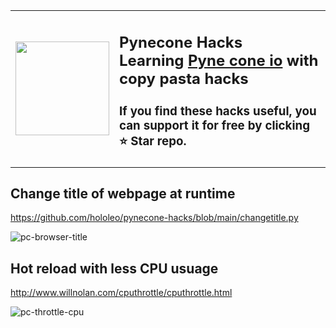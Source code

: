 <table style="margin-left: auto; margin-right: auto;">
    <tr>
    <td><img style="float: right;" width="150" height="150" src="https://user-images.githubusercontent.com/11970940/212559727-e9411220-a89f-4119-b645-1df222d54876.png"></td>   <td><h2>Pynecone Hacks <br>Learning <a href="https://pynecone.io/"> Pyne cone io</a> with copy pasta hacks</h2><h3>If you find these hacks useful, you can support it for free by clicking ⭐ Star repo.</h3></td></tr>
  </table> 

## Change title of webpage at runtime
https://github.com/hololeo/pynecone-hacks/blob/main/changetitle.py

![pc-browser-title](https://user-images.githubusercontent.com/11970940/212558381-bd8504fd-c83a-4ab7-87d9-edb6a3e2afc8.gif)

## Hot reload with less CPU usuage
http://www.willnolan.com/cputhrottle/cputhrottle.html 

![pc-throttle-cpu](https://user-images.githubusercontent.com/11970940/212562836-aa28e975-aab6-4aa1-84c5-0460c299de02.gif)
